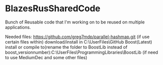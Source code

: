 # BlazesRusSharedCode
Bunch of Reusable code that I'm working on to be reused on multiple applications.

Needed files:
https://github.com/greg7mdp/parallel-hashmap.git
(if use certain files within)
download/install in C:\UserFiles\GitHub
Boost(Latest) install or compile to(rename the folder to BoostLib instead of boost_versionnumber):C:\UserFiles\ProgrammingLibraries\BoostLib
(if need to use MediumDec and some other files)
